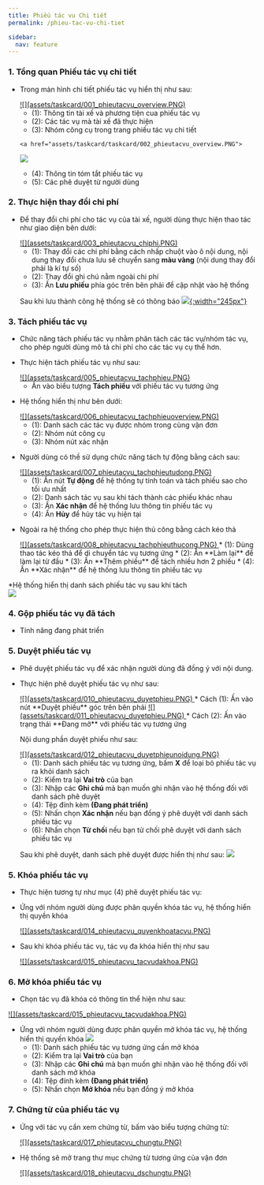 ```yaml
---
title: Phiếu tác vu Chi tiết
permalink: /phieu-tac-vu-chi-tiet

sidebar:
  nav: feature
---
```


### **1. Tổng quan Phiếu tác vụ chi tiết**

* Trong màn hình chi tiết phiếu tác vụ hiển thị như sau:

     <a href="assets/taskcard/taskcard/001_phieutacvu_overview.PNG">
     ![](assets/taskcard/001_phieutacvu_overview.PNG)
     </a>

     * (1): Thông tin tài xế và phương tiện cua phiếu tác vụ
     * (2): Các tác vụ mà tài xế đã thực hiện
     * (3): Nhóm công cụ trong trang phiếu tác vụ chi tiết

      <a href="assets/taskcard/taskcard/002_phieutacvu_overview.PNG">
     ![](assets/taskcard/002_phieutacvu_overview.PNG)
     </a>

     * (4): Thông tin tóm tắt phiếu tác vụ
     * (5): Các phê duyệt từ người dùng

### **2. Thực hiện thay đổi chi phí**

* Để thay đổi chi phí cho tác vụ của tài xế, người dùng thực hiện thao tác như giao diện bên dưới:

     <a href="assets/taskcard/taskcard/003_phieutacvu_chiphi.PNG">
     ![](assets/taskcard/003_phieutacvu_chiphi.PNG)
     </a>

     * (1): Thay đổi các chi phí bằng cách nhấp chuột vào ô nội dung, nội dung thay đổi chưa lưu sẽ chuyển sang **màu vàng** (nội dung thay đổi phải là kí tự số)
     * (2): Thay đổi ghi chú nằm ngoài chi phí
     * (3): Ấn **Lưu phiếu** phía góc trên bên phải để cập nhật vào hệ thống

     Sau khi lưu thành công hệ thống sẽ có thông báo
      <a href="assets/taskcard/taskcard/004_phieutacvu_chiphithanhcong.PNG">
     ![](assets/taskcard/004_phieutacvu_chiphithanhcong.PNG){:width="245px"}
     </a>
  

### **3. Tách phiếu tác vụ**

* Chức năng tách phiếu tác vụ nhằm phân tách các tác vụ/nhóm tác vụ, cho phép người dùng mô tả chi phí cho các tác vụ cụ thể hơn.

* Thực hiện tách phiếu tác vụ như sau:

     <a href="assets/taskcard/taskcard/005_phieutacvu_tachphieu.PNG">
     ![](assets/taskcard/005_phieutacvu_tachphieu.PNG)
     </a>

     * Ấn vào biểu tượng **Tách phiếu** với phiếu tác vụ tương ứng

* Hệ thống hiển thị như bên dưới:

     <a href="assets/taskcard/taskcard/006_phieutacvu_tachphieuoverview.PNG">
     ![](assets/taskcard/006_phieutacvu_tachphieuoverview.PNG)
     </a>

     * (1): Danh sách các tác vụ được nhóm trong cùng vận đơn
     * (2): Nhóm nút công cụ
     * (3): Nhóm nút xác nhận

 
 * Người dùng có thề sử dụng chức năng tách tự động bằng cách sau:

     <a href="assets/taskcard/taskcard/007_phieutacvu_tachphieutudong.PNG">
     ![](assets/taskcard/007_phieutacvu_tachphieutudong.PNG)
     </a>

     * (1): Ấn nút **Tự động** để hệ thống tự tính toán và tách phiếu sao cho tối ưu nhất
     * (2): Danh sách tác vụ sau khi tách thành các phiếu khác nhau 
     * (3): Ấn **Xác nhận** để hệ thống lưu thông tin phiếu tác vụ
     * (4): Ấn **Hủy** để hủy tác vụ hiện tại

 * Ngoài ra hệ thống cho phép thực hiện thủ công bằng cách kéo thả

     <a href="assets/taskcard/taskcard/008_phieutacvu_tachphieuthucong.PNG">
     ![](assets/taskcard/008_phieutacvu_tachphieuthucong.PNG)
     </a>
     * (1): Dùng thao tác kéo thả để di chuyển tác vụ tương ứng
     * (2): Ấn **Làm lại** để làm lại từ đầu
     * (3): Ấn **Thêm phiếu** để tách nhiều hơn 2 phiếu
     * (4): Ấn **Xác nhận** để hệ thống lưu thông tin phiếu tác vụ

*Hệ thống hiển thị danh sách phiếu tác vụ sau khi tách     
     <a href="assets/taskcard/taskcard/009_phieutacvu_tachphieuthanhcong.PNG">
     ![](assets/taskcard/009_phieutacvu_tachphieuthanhcong.PNG)
     </a>
### **4. Gộp phiếu tác vụ đã tách**

* Tính năng đang phát triển

### **5. Duyệt phiếu tác vụ**

* Phê duyệt phiếu tác vụ để xác nhận người dùng đã đồng ý với nội dung.
* Thực hiện phê duyệt phiếu tác vụ như sau:

     <a href="assets/taskcard/taskcard/010_phieutacvu_duyetphieu.PNG">
     ![](assets/taskcard/010_phieutacvu_duyetphieu.PNG)
     </a>
     * Cách (1): Ấn vào nút  **Duyệt phiếu** góc trên bên phải
     <a href="assets/taskcard/taskcard/011_phieutacvu_duyetphieu.PNG">
     ![](assets/taskcard/011_phieutacvu_duyetphieu.PNG)
     </a>
     * Cách (2): Ấn vào trạng thái **Đang mở** với phiếu tác vụ tương ứng

     Nội dung phần duyệt phiếu như sau:

     <a href="assets/taskcard/taskcard/012_phieutacvu_duyetphieunoidung.PNG">
     ![](assets/taskcard/012_phieutacvu_duyetphieunoidung.PNG)
     </a>

     * (1): Danh sách phiếu tác vụ tương ứng, bấm **X** để loại bỏ phiếu tác vụ ra khỏi danh sách
     * (2): Kiểm tra lại **Vai trò** của bạn
     * (3): Nhập các **Ghi chú** mà bạn muốn ghi nhận vào hệ thống đối với danh sách phê duyệt
     * (4): Tệp đính kèm **(Đang phát triển)**
     * (5): Nhấn chọn **Xác nhận** nếu bạn đồng ý phê duyệt với danh sách phiếu tác vụ
     * (6): Nhấn chọn **Từ chối** nếu bạn từ chối phê duyệt với danh sách phiếu tác vụ

     Sau khi phê duyệt, danh sách phê duyệt được hiển thị như sau:
     <a href="assets/taskcard/taskcard/013_phieutacvu_duyetphieunoidung.PNG">
     ![](assets/taskcard/013_phieutacvu_duyetphieunoidung.PNG)
     </a>

### **5. Khóa phiếu tác vụ**

* Thực hiện tương tự như mục (4) phê duyệt phiếu tác vụ:

* Ứng với nhóm người dùng được phân quyền khóa tác vụ, hệ thống hiển thị quyền khóa 

     <a href="assets/taskcard/taskcard/014_phieutacvu_quyenkhoatacvu.PNG">
     ![](assets/taskcard/014_phieutacvu_quyenkhoatacvu.PNG)
     </a>

* Sau khi khóa phiếu tác vụ, tác vụ đa khóa hiển thị như sau

     <a href="assets/taskcard/taskcard/015_phieutacvu_tacvudakhoa.PNG">
     ![](assets/taskcard/015_phieutacvu_tacvudakhoa.PNG)
     </a>

### **6. Mở khóa phiếu tác vụ**

* Chọn tác vụ đã khóa có thông tin thể hiện như sau:

 <a href="assets/taskcard/taskcard/015_phieutacvu_tacvudakhoa.PNG">
     ![](assets/taskcard/015_phieutacvu_tacvudakhoa.PNG)
     </a>

* Ứng với nhóm người dùng được phân quyền mở khóa tác vụ, hệ thống hiển thị quyền khóa 
     <a href="assets/taskcard/taskcard/016_phieutacvu_tacvumokhoa.PNG">
     ![](assets/taskcard/016_phieutacvu_tacvumokhoa.PNG)
     </a>
     * (1): Danh sách phiếu tác vụ tương ứng cần mở khóa
     * (2): Kiểm tra lại **Vai trò** của bạn
     * (3): Nhập các **Ghi chú** mà bạn muốn ghi nhận vào hệ thống đối với danh sách mở khóa
     * (4): Tệp đính kèm **(Đang phát triển)**
     * (5): Nhấn chọn **Mở khóa** nếu bạn đồng ý mở khóa
    
### **7. Chứng từ của phiếu tác vụ**

* Ứng với tác vụ cần xem chứng từ, bấm vào biểu tượng chứng từ:

     <a href="assets/taskcard/taskcard/017_phieutacvu_chungtu.PNG">
     ![](assets/taskcard/017_phieutacvu_chungtu.PNG)
     </a>

* Hệ thống sẽ mở trang thư mục chứng từ tương ứng của vận đơn

     <a href="assets/taskcard/taskcard/018_phieutacvu_dschungtu.PNG">
     ![](assets/taskcard/018_phieutacvu_dschungtu.PNG)
     </a>
